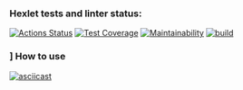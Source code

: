 ### Hexlet tests and linter status:
[![Actions Status](https://github.com/lightmonk1911/java-project-71/workflows/hexlet-check/badge.svg)](https://github.com/lightmonk1911/java-project-71/actions)
[![Test Coverage](https://api.codeclimate.com/v1/badges/01b8e51fc63082c1bc08/test_coverage)](https://codeclimate.com/github/lightmonk1911/java-project-71/test_coverage)
[![Maintainability](https://api.codeclimate.com/v1/badges/01b8e51fc63082c1bc08/maintainability)](https://codeclimate.com/github/lightmonk1911/java-project-71/maintainability)
[![build](https://github.com/lightmonk1911/java-project-71/actions/workflows/build.yml/badge.svg)](https://github.com/lightmonk1911/java-project-71/actions/workflows/build.yml)

### ] How to use
[![asciicast](https://asciinema.org/a/5Fi4aDMCufGDuF7PzhQotKrxg.svg)](https://asciinema.org/a/5Fi4aDMCufGDuF7PzhQotKrxg)